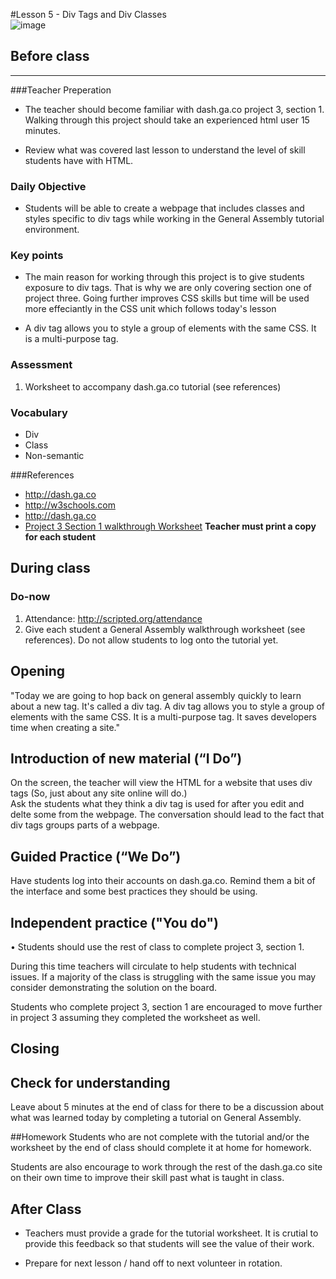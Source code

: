 #Lesson 5 - Div Tags and Div Classes  
![image](http://2.bp.blogspot.com/-GgOXxpXcf5o/U4CkBzPV03I/AAAAAAAAMyQ/Tpv4Hpy90TE/s1600/thank+you+tag3.jpg)

## Before class
---
###Teacher Preperation
* The teacher should become familiar with dash.ga.co project 3, section 1. Walking through this project should take an experienced html user 15 minutes. 

* Review what was covered last lesson to understand the level of skill students have with HTML. 

### Daily Objective

* Students will be able to create a webpage that includes classes and styles specific to div tags while working in the General Assembly tutorial environment. 


### Key points

* The main reason for working through this project is to give students exposure to div tags. That is why we are only covering section one of project three. Going further improves CSS skills but time will be used more effeciantly in the CSS unit which follows today's lesson

* A div tag allows you to style a group of elements with the same CSS. It is a multi-purpose tag.


### Assessment

1. Worksheet to accompany dash.ga.co tutorial (see references)


### Vocabulary

* Div
* Class
* Non-semantic

###References
* <http://dash.ga.co>
* <http://w3schools.com>
* <http://dash.ga.co>
* [Project 3 Section 1 walkthrough Worksheet](https://www.dropbox.com/s/n89zby6lpkwd7ny/GeneralAssemblyWorkSheetP3.docx) **Teacher must print a copy for each student**

## During class

### Do-now

1. Attendance: http://scripted.org/attendance
2. Give each student a General Assembly walkthrough worksheet (see references). Do not allow students to log onto the tutorial yet.

## Opening

"Today we are going to hop back on general assembly quickly to learn about a new tag. It's called a div tag. A div tag allows you to style a group of elements with the same CSS. It is a multi-purpose tag. It saves developers time when creating a site."

## Introduction of new material (“I Do”)
On the screen, the teacher will view the HTML for a website that uses div tags (So, just about any site online will do.)  
 Ask the students what they think a div tag is used for after you edit and delte some from the webpage. The conversation should lead to the fact that div tags groups parts of a webpage.  



## Guided Practice (“We Do”)

Have students log into their accounts on dash.ga.co. Remind them a bit of the interface and some best practices they should be using. 

## Independent practice ("You do")

•	Students should use the rest of class to complete project 3, section 1.

During this time teachers will circulate to help students with technical issues. If a majority of the class is struggling with the same issue you may consider demonstrating the solution on the board.  

Students who complete project 3, section 1 are encouraged to move further in project 3 assuming they completed the worksheet as well.

## Closing

## Check for understanding
Leave about 5 minutes at the end of class for there to be a discussion about what was learned today by completing a tutorial on General Assembly.

##Homework
Students who are not complete with the tutorial and/or the worksheet by the end of class should complete it at home for homework.

Students are also encourage to work through the rest of the dash.ga.co site on their own time to improve their skill past what is taught in class.
 
## After Class

* Teachers must provide a grade for the tutorial worksheet. It is crutial to provide this feedback so that students will see the value of their work.

* Prepare for next lesson / hand off to next volunteer in rotation.
